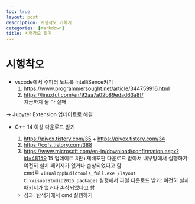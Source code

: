 ```yaml
---
toc: true
layout: post
description: 시행착오 기록기.
categories: [markdown]
title: 시행착오 일기
---
```


# 시행착오
- vscode에서 주피터 노트북 IntelliSence켜기
  1. https://www.programmersought.net/article/344759916.html  
  2. https://linuxtut.com/en/92aa7a02b89edad63a8f/  
지금까지 둘 다 실패

→ Jupyter Extension 업데이트로 해결

- C++ 14 이상 다운로드 받기
  1. https://pivox.tistory.com/35 + https://pivox.tistory.com/34
  2. https://cofs.tistory.com/388
  3. https://www.microsoft.com/en-in/download/confirmation.aspx?id=48159
15 업데이트 3판+재배포판 다운로드 받아서 내부망에서 실행하기: 여전히 설치 패키지가 없거나 손상되었다고 함    
cmd로 `visualcppbuildtools_full.exe /layout C:\VisualStudio2015_packages` 실행해서 파일 다운로드 받기: 여전히 설치 패키지가 없거나 손상되었다고 함  

  - 성과: 탐색기에서 cmd 실행하기

